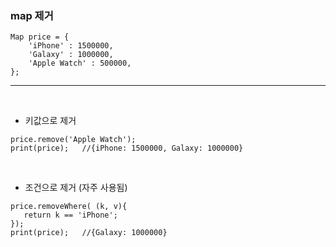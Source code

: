 ### map 제거
```
Map price = {
    'iPhone' : 1500000,
    'Galaxy' : 1000000,
    'Apple Watch' : 500000,
};
```
---
<br>

- 키값으로 제거
```
price.remove('Apple Watch');
print(price);   //{iPhone: 1500000, Galaxy: 1000000}
```
<br>

- 조건으로 제거 (자주 사용됨)
```
price.removeWhere( (k, v){
   return k == 'iPhone'; 
});
print(price);   //{Galaxy: 1000000}
```